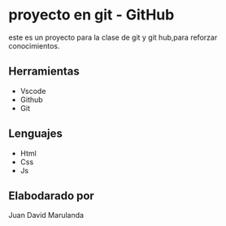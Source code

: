 # proyecto en git - GitHub
este es un proyecto para la clase de git y git hub,para reforzar conocimientos.
## Herramientas 
* Vscode
* Github
* Git
## Lenguajes
* Html
* Css
* Js
## Elabodarado por
Juan David Marulanda